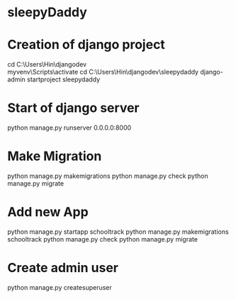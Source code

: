 # sleepyDaddy

# Creation of django project
cd C:\Users\Hin\djangodev\
myvenv\Scripts\activate
cd C:\Users\Hin\djangodev\sleepydaddy
django-admin startproject sleepydaddy

# Start of django server
python manage.py runserver 0.0.0.0:8000

# Make Migration
python manage.py makemigrations <app>
python manage.py check
python manage.py migrate

# Add new App
python manage.py startapp schooltrack
python manage.py makemigrations schooltrack
python manage.py check
python manage.py migrate

# Create admin user
python manage.py createsuperuser
